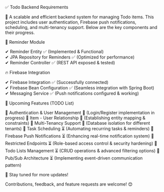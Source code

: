 ✅ Todo Backend Requirements

🚀 A scalable and efficient backend system for managing Todo items.
This project includes user authentication, Firebase push notifications, scheduling, and multi-tenancy support. Below are the key components and their progress.

📝 Reminder Module

✔ Reminder Entity ✅ (Implemented & Functional)  
✔ JPA Repository for Reminders ✅ (Optimized for performance)  
✔ Reminder Controller ✅ (REST API exposed & tested)  

🔥 Firebase Integration

✔ Firebase Integration ✅ (Successfully connected)  
✔ Firebase Bean Configuration ✅ (Seamless integration with Spring Boot)  
✔ Messaging Service ✅ (Push notifications configured & working)  

🚧 Upcoming Features (TODO List)

🔹 Authentication & User Management 🔄 (Login/Register implementation in progress)
🔹 Item - User Relationship 🔄 (Establishing entity mapping & constraints)
🔹 Multi-Tenancy Support 🔄 (Database isolation for different tenants)
🔹 Task Scheduling ⏳ (Automating recurring tasks & reminders)
🔹 Firebase Push Notifications ⏳ (Enhancing real-time notification system)
🔹 Restricted Endpoints ⏳ (Role-based access control & security hardening)
🔹 Todo Lists Management ⏳ (CRUD operations & advanced filtering options)
🔹 Pub/Sub Architecture ⏳ (Implementing event-driven communication pattern)

🚀 Stay tuned for more updates!

Contributions, feedback, and feature requests are welcome! 😊
